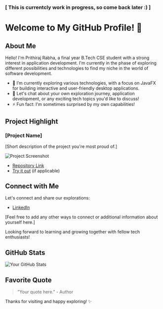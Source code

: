 ### [ This is currentcly work in progress, so come back later :) ]

# Welcome to My GitHub Profile! 👋

## About Me

Hello! I'm Prithiraj Rabha, a final year B.Tech CSE student with a strong interest in application development. I'm currently in the phase of exploring different possibilities and technologies to find my niche in the world of software development.

- 🌱 I’m currently exploring various technologies, with a focus on JavaFX for building interactive and user-friendly desktop applications.
- 💬 Let's chat about your own exploration journey, application development, or any exciting tech topics you'd like to discuss!
- ⚡ Fun fact: I'm sometimes surprised by my own capabilities!

## Project Highlight

### [Project Name]

[Short description of the project you're most proud of.]

![Project Screenshot](/screenshots/project.png)

- [Repository Link](https://github.com/yourusername/project)
- [Try it out](https://yourwebsite.com/project) (if applicable)

## Connect with Me

Let's connect and share our explorations:

- [LinkedIn](https://www.linkedin.com/in/prithirabha/)

[Feel free to add any other ways to connect or additional information about yourself here.]

Looking forward to learning and growing together with fellow tech enthusiasts!

## GitHub Stats

![Your GitHub Stats](https://github-readme-stats.vercel.app/api?username=yourusername&show_icons=true)

## Favorite Quote

> "Your quote here." - Author

Thanks for visiting and happy exploring! ✨
